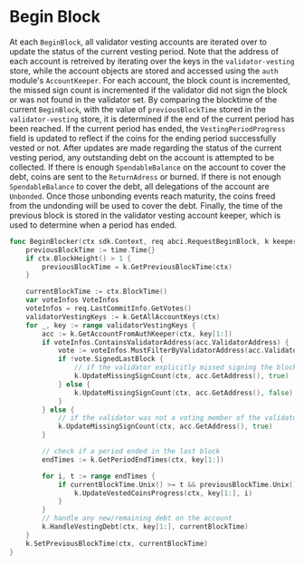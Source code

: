 # Begin Block

At each `BeginBlock`, all validator vesting accounts are iterated over to update the status of the current vesting period. Note that the address of each account is retreived by iterating over the keys in the `validator-vesting` store, while the account objects are stored and accessed using the `auth` module's `AccountKeeper`. For each account, the block count is incremented, the missed sign count is incremented if the validator did not sign the block or was not found in the validator set. By comparing the blocktime of the current `BeginBlock`, with the value of `previousBlockTime` stored in the `validator-vesting` store, it is determined if the end of the current period has been reached. If the current period has ended, the `VestingPeriodProgress` field is updated to reflect if the coins for the ending period successfully vested or not. After updates are made regarding the status of the current vesting period, any outstanding debt on the account is attempted to be collected. If there is enough `SpendableBalance` on the account to cover the debt, coins are sent to the `ReturnAdress` or burned. If there is not enough `SpendableBalance` to cover the debt, all delegations of the account are `Unbonded`. Once those unbonding events reach maturity, the coins freed from the undonding will be used to cover the debt. Finally, the time of the previous block is stored in the validator vesting account keeper, which is used to determine when a period has ended.

```go
func BeginBlocker(ctx sdk.Context, req abci.RequestBeginBlock, k keeper.Keeper) {
	previousBlockTime := time.Time{}
	if ctx.BlockHeight() > 1 {
		previousBlockTime = k.GetPreviousBlockTime(ctx)
	}

	currentBlockTime := ctx.BlockTime()
	var voteInfos VoteInfos
	voteInfos = req.LastCommitInfo.GetVotes()
	validatorVestingKeys := k.GetAllAccountKeys(ctx)
	for _, key := range validatorVestingKeys {
		acc := k.GetAccountFromAuthKeeper(ctx, key[1:])
		if voteInfos.ContainsValidatorAddress(acc.ValidatorAddress) {
			vote := voteInfos.MustFilterByValidatorAddress(acc.ValidatorAddress)
			if !vote.SignedLastBlock {
				// if the validator explicitly missed signing the block, increment the missing sign count
				k.UpdateMissingSignCount(ctx, acc.GetAddress(), true)
			} else {
				k.UpdateMissingSignCount(ctx, acc.GetAddress(), false)
			}
		} else {
			// if the validator was not a voting member of the validator set, increment the missing sign count
			k.UpdateMissingSignCount(ctx, acc.GetAddress(), true)
		}

		// check if a period ended in the last block
		endTimes := k.GetPeriodEndTimes(ctx, key[1:])

		for i, t := range endTimes {
			if currentBlockTime.Unix() >= t && previousBlockTime.Unix() < t {
				k.UpdateVestedCoinsProgress(ctx, key[1:], i)
			}
		}
		// handle any new/remaining debt on the account
		k.HandleVestingDebt(ctx, key[1:], currentBlockTime)
	}
	k.SetPreviousBlockTime(ctx, currentBlockTime)
}
```

